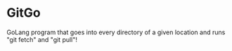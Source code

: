 # GitGo

GoLang program that goes into every directory of a given location and runs "git fetch" and "git pull"!
